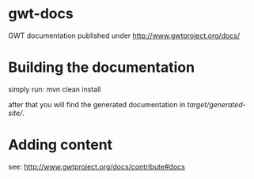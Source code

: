 gwt-docs
========

GWT documentation published under http://www.gwtproject.org/docs/

Building the documentation
==========================

simply run:
  mvn clean install

after that you will find the generated documentation in *target/generated-site/*.

Adding content
==============
see: http://www.gwtproject.org/docs/contribute#docs


